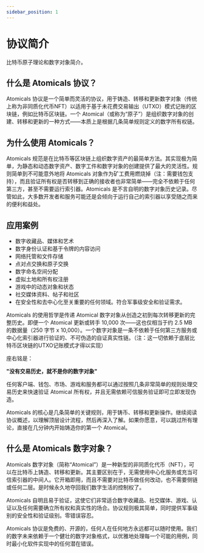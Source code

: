 ```yaml
---
sidebar_position: 1
---
```


# 协议简介

比特币原子理论和数字对象简介。

## 什么是 Atomicals 协议？

Atomicals 协议是一个简单而灵活的协议，用于铸造、转移和更新数字对象（传统上称为非同质化代币NFT）以适用于基于未花费交易输出（UTXO）模式记账的区块链，例如比特币区块链。一个 Atomical（或称为“原子”）是组织数字对象的创建、转移和更新的一种方式——本质上是根据几条简单规则定义的数字所有权链。

## 为什么使用 Atomicals？

Atomicals 规范是在比特币等区块链上组织数字资产的最简单方法。其实现极为简单，为静态和动态数字资产、数字工件和数字对象的创建提供了最大的灵活性。规则简单到不可能意外地将 Atomicals 对象作为矿工费用燃烧掉（注：需要钱包支持），而且验证所有权是否转移到正确的接收者也非常简单——完全不依赖于任何第三方，甚至不需要运行索引器。Atomicals 是不言自明的数字对象历史记录。尽管如此，大多数开发者和服务可能还是会倾向于运行自己的索引器以享受随之而来的便利和益处。

## 应用案例

* 数字收藏品、媒体和艺术
* 数字身份认证和基于令牌的内容访问
* 网络托管和文件存储
* 点对点交换和原子交换
* 数字命名空间分配
* 虚拟土地和所有权注册
* 游戏中的动态对象和状态
* 社交媒体资料、帖子和社区
* 在安全性和去中心化至关重要的任何领域。符合军事级安全和验证需求。

Atomicals 的使用哲学是传递 Atomical 数字对象从创造之初到每次转移更新的完整历史。即便一个 Atomical 更新或转手 10,000 次——这也仅相当于约 2.5 MB 的数据量（250 字节 x 10,000）。一个数字对象是一条不依赖于任何第三方服务或中心化索引器进行验证的、不可伪造的自证真实性链。（注：这一切依赖于底层比特币区块链的UTXO记账模式才得以实现）

座右铭是：

**"没有交易历史，就不是你的数字对象"**

任何客户端、钱包、市场、游戏和服务都可以通过按照几条非常简单的规则处理交易历史来快速验证 Atomical 所有权，并且无需依赖可信服务验证即可立即发现伪造。

Atomicals 的核心是几条简单的关键规则，用于铸币、转移和更新操作。继续阅读协议概述，以理解顶层设计流程，然后再深入了解。如果你愿意，可以跳过所有理论，直接在几分钟内开始铸造你的第一个 Atomical。


## 什么是 Atomicals 数字对象？

Atomicals 数字对象（简称“Atomical”）是一种新型的非同质化代币（NFT），可以在比特币上铸造、转移和更新。其主要区别在于，无需使用中心化服务或充当可信索引器的中间人。它开箱即用，而且不需要对比特币做任何改动，也不需要侧链或任何二层。是时候永久地夺回我们数字生活的控制权了。

Atomicals 自明且易于验证，这使它们非常适合数字收藏品、社交媒体、游戏、认证以及任何需要确立所有权和真实性的场合。协议规则极其简单，同时提供军事级别的安全性和验证级别。零错误容忍。

Atomicals 协议是免费的、开源的，任何人在任何地方永远都可以随时使用。我们的数字未来依赖于一个健壮的数字对象格式，以优雅地处理每一个可能的用例，同时最小化软件实现中的任何潜在错误。
